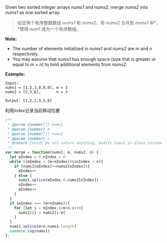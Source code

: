 Given two sorted integer arrays *nums1* and *nums2*, merge *nums2* into *nums1* as one sorted array.

> 给定两个有序整数数组 *nums1* 和 *nums2*，将 *nums2* 合并到 *nums1* 中*，*使得 *num1* 成为一个有序数组。

**Note:**

- The number of elements initialized in *nums1* and *nums2* are *m* and *n* respectively.
- You may assume that *nums1* has enough space (size that is greater or equal to *m* + *n*) to hold additional elements from *nums2*.

**Example:**

```
Input:
nums1 = [1,2,3,0,0,0], m = 3
nums2 = [2,5,6],       n = 3

Output: [1,2,2,3,5,6]
```

利用index记录当前移动位置

```js
/**
 * @param {number[]} nums1
 * @param {number} m
 * @param {number[]} nums2
 * @param {number} n
 * @return {void} Do not return anything, modify nums1 in-place instead.
 */
var merge = function(nums1, m, nums2, n) {
  let mIndex = 0,nIndex = 0
  while ((mIndex < (m+nIndex))&&nIndex < n){
    if (nums1[mIndex]<=nums2[nIndex]){
      mIndex++
    } else {
      nums1.splice(mIndex,0,nums2[nIndex])
      nIndex++
      mIndex++
    }
  }
  if (mIndex === (m+nIndex)){
    for (let i = mIndex;i<m+n;i++){
      nums1[i] = nums2[i-m]
    }
  }
  nums1.splice(m+n,nums1.length)
  console.log(nums1)
};
```

